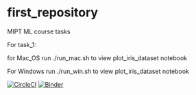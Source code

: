 # first_repository
MIPT ML course tasks

For task_1:

for Mac_OS run ./run_mac.sh to view plot_iris_dataset notebook

For Windows run ./run_win.sh to view plot_iris_dataset notebook

[![CircleCI](https://circleci.com/gh/mirosh111/first_repository/tree/master.svg?style=svg)](https://circleci.com/gh/mirosh111/first_repository/tree/master)
[![Binder](https://mybinder.org/badge.svg)](https://mybinder.org/v2/gh/mirosh111/first_repository/master)
